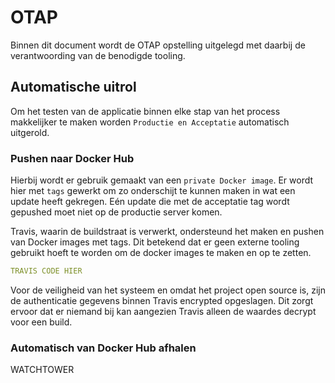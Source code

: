 # OTAP

Binnen dit document wordt de OTAP opstelling uitgelegd met daarbij
de verantwoording van de benodigde tooling.

## Automatische uitrol

Om het testen van de applicatie binnen elke stap van het process makkelijker
te maken worden `Productie en Acceptatie` automatisch uitgerold.

### Pushen naar Docker Hub

Hierbij wordt er gebruik gemaakt van een `private Docker image`.
Er wordt hier met `tags` gewerkt om zo onderschijt te kunnen maken in wat een
update heeft gekregen.
Eén update die met de acceptatie tag wordt gepushed moet niet op de productie
server komen.

Travis, waarin de buildstraat is verwerkt, ondersteund het maken en pushen van
Docker images met tags. Dit betekend dat er geen externe tooling gebruikt hoeft
te worden om de docker images te maken en op te zetten.

```yml
TRAVIS CODE HIER
```

Voor de veiligheid van het systeem en omdat het project open source is, zijn
de authenticatie gegevens binnen Travis encrypted opgeslagen.
Dit zorgt ervoor dat er niemand bij kan aangezien Travis alleen de waardes decrypt
voor een build.

### Automatisch van Docker Hub afhalen

WATCHTOWER

